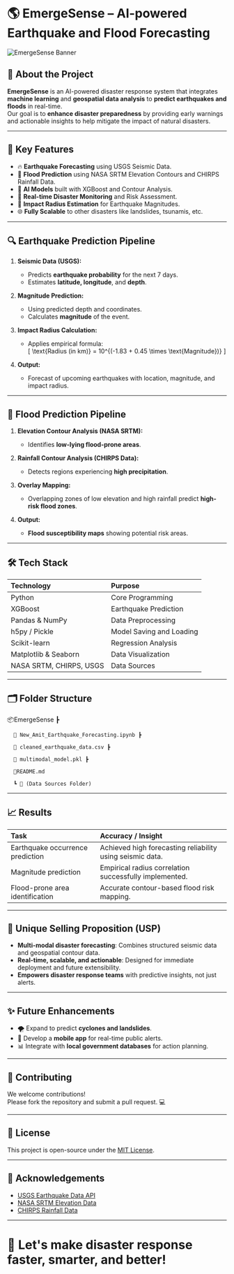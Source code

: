 # 🌎 EmergeSense – AI-powered Earthquake and Flood Forecasting

![EmergeSense Banner](https://media.istockphoto.com/id/2007470156/photo/seismic-waves-analysis.jpg?s=612x612&w=0&k=20&c=pFIxaMgK99GRzRFOHCijZgZ6ieGbQKywsywHMzIAmiw=) <!-- (Optional: Add a banner image here) -->

## 📖 About the Project
**EmergeSense** is an AI-powered disaster response system that integrates **machine learning** and **geospatial data analysis** to **predict earthquakes and floods** in real-time.  
Our goal is to **enhance disaster preparedness** by providing early warnings and actionable insights to help mitigate the impact of natural disasters.

---

## 🚀 Key Features

- 🔥 **Earthquake Forecasting** using USGS Seismic Data.
- 🌊 **Flood Prediction** using NASA SRTM Elevation Contours and CHIRPS Rainfall Data.
- 🧠 **AI Models** built with XGBoost and Contour Analysis.
- 📡 **Real-time Disaster Monitoring** and Risk Assessment.
- 📍 **Impact Radius Estimation** for Earthquake Magnitudes.
- 🌐 **Fully Scalable** to other disasters like landslides, tsunamis, etc.

---

## 🔍 Earthquake Prediction Pipeline

1. **Seismic Data (USGS):**  
   - Predicts **earthquake probability** for the next 7 days.
   - Estimates **latitude, longitude**, and **depth**.

2. **Magnitude Prediction:**  
   - Using predicted depth and coordinates.
   - Calculates **magnitude** of the event.

3. **Impact Radius Calculation:**  
   - Applies empirical formula:  
     \[
     \text{Radius (in km)} = 10^{(-1.83 + 0.45 \times \text{Magnitude})}
     \]

4. **Output:**  
   - Forecast of upcoming earthquakes with location, magnitude, and impact radius.

---

## 🌊 Flood Prediction Pipeline

1. **Elevation Contour Analysis (NASA SRTM):**  
   - Identifies **low-lying flood-prone areas**.

2. **Rainfall Contour Analysis (CHIRPS Data):**  
   - Detects regions experiencing **high precipitation**.

3. **Overlay Mapping:**  
   - Overlapping zones of low elevation and high rainfall predict **high-risk flood zones**.

4. **Output:**  
   - **Flood susceptibility maps** showing potential risk areas.

---

## 🛠️ Tech Stack

| Technology | Purpose |
|:----------|:--------|
| Python | Core Programming |
| XGBoost | Earthquake Prediction |
| Pandas & NumPy | Data Preprocessing |
| h5py / Pickle | Model Saving and Loading |
| Scikit-learn | Regression Analysis |
| Matplotlib & Seaborn | Data Visualization |
| NASA SRTM, CHIRPS, USGS | Data Sources |

---

## 🗂️ Folder Structure

📦EmergeSense ┣ 

      📜 New_Amit_Earthquake_Forecasting.ipynb ┣ 

      📜 cleaned_earthquake_data.csv ┣ 

      📜 multimodal_model.pkl ┣ 

      📜README.md 
      
      ┗ 📂 (Data Sources Folder)

---

## 📈 Results

| Task | Accuracy / Insight |
|:----|:------------------|
| Earthquake occurrence prediction | Achieved high forecasting reliability using seismic data. |
| Magnitude prediction | Empirical radius correlation successfully implemented. |
| Flood-prone area identification | Accurate contour-based flood risk mapping. |

---

## 🌟 Unique Selling Proposition (USP)

- **Multi-modal disaster forecasting**: Combines structured seismic data and geospatial contour data.
- **Real-time, scalable, and actionable**: Designed for immediate deployment and future extensibility.
- **Empowers disaster response teams** with predictive insights, not just alerts.

---

## ✨ Future Enhancements

- 🌪️ Expand to predict **cyclones and landslides**.
- 📱 Develop a **mobile app** for real-time public alerts.
- 📊 Integrate with **local government databases** for action planning.

---

## 🤝 Contributing

We welcome contributions!  
Please fork the repository and submit a pull request. 💻

---

## 📄 License

This project is open-source under the [MIT License](LICENSE).

---

## 🙌 Acknowledgements

- [USGS Earthquake Data API](https://earthquake.usgs.gov/)
- [NASA SRTM Elevation Data](https://www2.jpl.nasa.gov/srtm/)
- [CHIRPS Rainfall Data](https://www.chc.ucsb.edu/data/chirps)

---

# 🚀 Let's make disaster response faster, smarter, and better!
